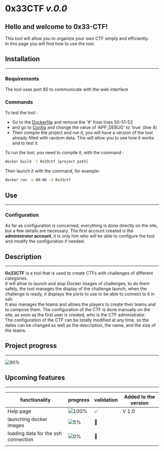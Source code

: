 # **0x33CTF** *v.0.0*

## Hello and welcome to 0x33-CTF!

This tool will allow you to organize your own CTF simply and efficiently.  
In this page you will find how to use the tool.

## Installation

***

### Requirements

The tool uses port 80 to communicate with the web interface

### Commands

To test the tool : 

* Go to the [Dockerfile](/Dockerfile) and remove the '#' from lines 50-51-52
* and go to [Config](/.env.docker) and change the value of 'APP_DEBUG' to 'true' (line 4)
* Then compile the project and run it, you will have a version of the tool already filled with random data. This will allow you to see how it works and to test it.

To run the tool, you need to compile it, with the command : 

```bash
docker build -t 0x33ctf [project path]
```

Then launch it with the command, for example: 

```bash
docker run -p 80:80 -d 0x33ctf
```

## Use

***

### Configuration

As far as configuration is concerned, everything is done directly on the site, but a few details are necessary. The first account created is the **administrator account**, it is only him who will be able to configure the tool and modify the configuration if needed.

## Description

***

**0x33CTF** is a tool that is used to create CTFs with challenges of different categories.  
It will allow to launch and stop Docker images of challenges, to do them safely, the tool manages the display of the challenge launch, when the challenge is ready, it displays the ports to use to be able to connect to it in ssh.  
It also manages the teams and allows the players to create their teams and to compose them. The configuration of the CTF is done manually on the site, as soon as the first user is created, who is the CTF administrator.  
The configuration of the CTF can be totally modified at any time, so the dates can be changed as well as the description, the name, and the size of the teams.

## Project progress

***

![80%](https://progress-bar.dev/80)

## Upcoming features

***

|functionality  |progress | validation  |Added to the version  |
|---------|---------|---------|---------|
|Help page     |   ![100%](https://progress-bar.dev/100)      |    ✅     |    V 1.0     |
|launching docker images     | ![5%](https://progress-bar.dev/5)        |  🔲       |         |
|loading data for the ssh connection     | ![0%](https://progress-bar.dev/0)        |   🔲      |         |
|     |         |         |         |